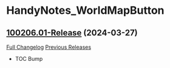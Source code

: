 # HandyNotes_WorldMapButton

## [100206.01-Release](https://github.com/fubaWoW/HandyNotes_WorldMapButton/tree/100206.01-Release) (2024-03-27)
[Full Changelog](https://github.com/fubaWoW/HandyNotes_WorldMapButton/compare/100205.02-Release...100206.01-Release) [Previous Releases](https://github.com/fubaWoW/HandyNotes_WorldMapButton/releases)

- TOC Bump  
